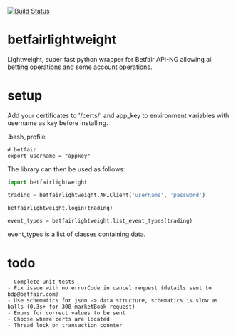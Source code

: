 [![Build Status](https://travis-ci.org/LiamPa/betfairlightweight.svg?branch=master)](https://travis-ci.org/LiamPa/betfairlightweight)

# betfairlightweight

Lightweight, super fast python wrapper for Betfair API-NG allowing all betting operations and some account operations.

# setup

Add your certificates to '/certs/' and app_key to environment variables with username as key before installing.

.bash_profile
```
# betfair
export username = "appkey"
```

The library can then be used as follows:

```python
import betfairlightweight

trading = betfairlightweight.APIClient('username', 'password')

betfairlightweight.login(trading)
```


```python
event_types = betfairlightweight.list_event_types(trading)
```

event_types is a list of classes containing data.

# todo

    - Complete unit tests
    - Fix issue with no errorCode in cancel request (details sent to bdp@betfair.com)
    - Use schematics for json -> data structure, schematics is slow as balls (0.3s+ for 300 marketBook request)
    - Enums for correct values to be sent
    - Choose where certs are located
    - Thread lock on transaction counter
